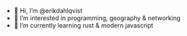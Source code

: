 - 👋 Hi, I’m @erikdahlqvist
- 👀 I’m interested in programming, geography & networking
- 🌱 I’m currently learning rust & modern javascript
